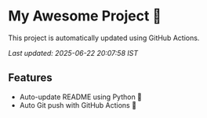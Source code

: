 # My Awesome Project 🚀

This project is automatically updated using GitHub Actions.

_Last updated: 2025-06-22 20:07:58 IST_

## Features
- Auto-update README using Python 🐍
- Auto Git push with GitHub Actions 🤖
